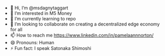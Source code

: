 - 👋 Hi, I’m @msdagnytaggart
- 👀 I’m interested in M5 Money
- 🌱 I’m currently learning to repo
- 💞️ I’m looking to collaborate on creating a decentralized edge economy for all
- 📫 How to reach me https://www.linkedin.com/in/pamelaannnorton/
- 😄 Pronouns: Human
- ⚡ Fun fact: I speak Satonaka Shimoshi

<!---
msdagnytaggart/msdagnytaggart is a ✨ special ✨ repository because its `README.md` (this file) appears on your GitHub profile.
You can click the Preview link to take a look at your changes.
--->
